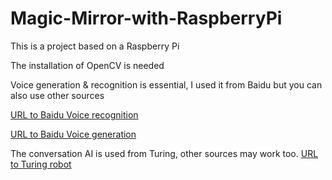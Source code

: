 # Magic-Mirror-with-RaspberryPi
This is a project based on a Raspberry Pi

The installation of OpenCV is needed

Voice generation & recognition is essential, I used it from Baidu but you can also use other sources
> 
[URL to Baidu Voice recognition]( http://ai.baidu.com/tech/speech)<br />  
> 
[URL to Baidu Voice generation]( http://ai.baidu.com/tech/speech/tts)<br />  

The conversation AI is used from Turing, other sources may work too.
[URL to Turing robot]( http://www.turingapi.com/)<br />    

